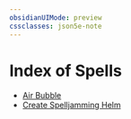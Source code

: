 ```yaml
---
obsidianUIMode: preview
cssclasses: json5e-note
---
```

# Index of Spells

- [Air Bubble](air-bubble-aag.md)
- [Create Spelljamming Helm](create-spelljamming-helm-aag.md)
